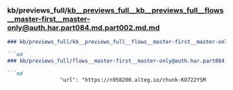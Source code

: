 ### kb/previews_full/kb__previews_full__kb__previews_full__flows__master-first__master-only@auth.har.part084.md.part002.md.md

```md
### kb/previews_full/kb__previews_full__flows__master-first__master-only@auth.har.part084.md.part002.md

```md
### kb/previews_full/flows__master-first__master-only@auth.har.part084.md (part 002)

```md
                 "url": "https://n958200.alteg.io/chunk-KO722YSM
```

```

```

```
